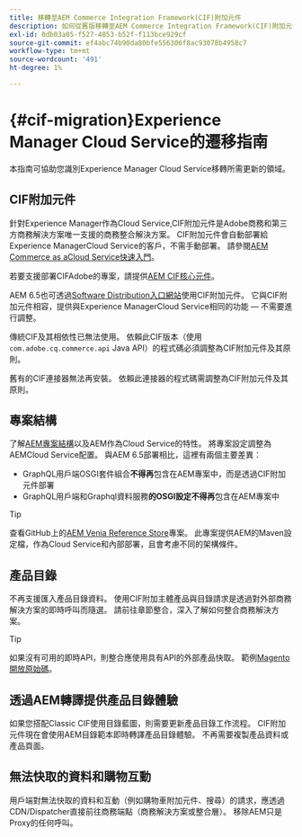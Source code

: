```yaml
---
title: 移轉至AEM Commerce Integration Framework(CIF)附加元件
description: 如何從舊版移轉至AEM Commerce Integration Framework(CIF)附加元件
exl-id: 0db03a05-f527-4853-b52f-f113bce929cf
source-git-commit: ef4abc74b90da80bfe556306f8ac93078b4958c7
workflow-type: tm+mt
source-wordcount: '491'
ht-degree: 1%

---
```


# {#cif-migration}Experience Manager Cloud Service的遷移指南

本指南可協助您識別Experience Manager Cloud Service移轉所需更新的領域。

## CIF附加元件

針對Experience Manager作為Cloud Service,CIF附加元件是Adobe商務和第三方商務解決方案唯一支援的商務整合解決方案。 CIF附加元件會自動部署給Experience ManagerCloud Service的客戶，不需手動部署。 請參閱[AEM Commerce as aCloud Service快速入門](getting-started.md)。

若要支援部署CIFAdobe的專案，請提供[AEM CIF核心元件](https://github.com/adobe/aem-core-cif-components)。

AEM 6.5也可透過[Software Distribution入口網站](https://experience.adobe.com/#/downloads/content/software-distribution/en/aem.html)使用CIF附加元件。 它與CIF附加元件相容，提供與Experience ManagerCloud Service相同的功能 — 不需要進行調整。

傳統CIF及其相依性已無法使用。 依賴此CIF版本（使用`com.adobe.cq.commerce.api` Java API）的程式碼必須調整為CIF附加元件及其原則。

舊有的CIF連接器無法再安裝。 依賴此連接器的程式碼需調整為CIF附加元件及其原則。

## 專案結構

了解[AEM專案結構](https://docs.adobe.com/content/help/zh-Hant/experience-manager-cloud-service/implementing/developing/aem-project-content-package-structure.html)以及AEM作為Cloud Service的特性。 將專案設定調整為AEMCloud Service配置。
與AEM 6.5部署相比，這裡有兩個主要差異：

* GraphQL用戶端OSGI套件組合&#x200B;**不得再**&#x200B;包含在AEM專案中，而是透過CIF附加元件部署
* GraphQL用戶端和Graphql資料服務&#x200B;**的OSGI設定不得再**&#x200B;包含在AEM專案中

>[!TIP]
>
>查看GitHub上的[AEM Venia Reference Store](https://github.com/adobe/aem-cif-guides-venia)專案。 此專案提供AEM的Maven設定檔，作為Cloud Service和內部部署，且會考慮不同的架構條件。

## 產品目錄

不再支援匯入產品目錄資料。 使用CIF附加主體產品與目錄請求是透過對外部商務解決方案的即時呼叫而隨選。 請前往章節整合，深入了解如何整合商務解決方案。

>[!TIP]
>
>如果沒有可用的即時API，則整合應使用具有API的外部產品快取。 範例[Magento開放原始碼](https://magento.com/products/magento-open-source)。

## 透過AEM轉譯提供產品目錄體驗

如果您搭配Classic CIF使用目錄藍圖，則需要更新產品目錄工作流程。 CIF附加元件現在會使用AEM目錄範本即時轉譯產品目錄體驗。 不再需要複製產品資料或產品頁面。

## 無法快取的資料和購物互動

用戶端對無法快取的資料和互動（例如購物車附加元件、搜尋）的請求，應透過CDN/Dispatcher直接前往商務端點（商務解決方案或整合層）。 移除AEM只是Proxy的任何呼叫。

